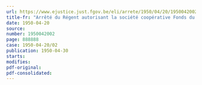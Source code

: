 ```yaml
---
url: https://www.ejustice.just.fgov.be/eli/arrete/1950/04/20/1950042002/justel
title-fr: "Arrêté du Régent autorisant la société coopérative Fonds du Logement de la Ligue des Familles nombreuses de Belgique à contracter, sous la garantie de l'Etat, un emprunt de cent millions de francs"
date: 1950-04-20
source:
number: 1950042002
page: 888888
case: 1950-04-20/02
publication: 1950-04-30
starts:
modifies:
pdf-original:
pdf-consolidated:
---
```


